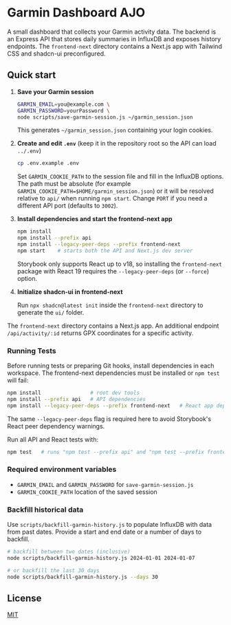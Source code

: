 # Garmin Dashboard AJO

A small dashboard that collects your Garmin activity data. The backend is an Express API that stores daily summaries in InfluxDB and exposes history endpoints. The `frontend-next` directory contains a Next.js app with Tailwind CSS and shadcn-ui preconfigured.

## Quick start

1. **Save your Garmin session**

   ```bash
   GARMIN_EMAIL=you@example.com \
   GARMIN_PASSWORD=yourPassword \
   node scripts/save-garmin-session.js ~/garmin_session.json
   ```

   This generates `~/garmin_session.json` containing your login cookies.

2. **Create and edit `.env`** (keep it in the repository root so the API can load `../.env`)

   ```bash
   cp .env.example .env
   ```

   Set `GARMIN_COOKIE_PATH` to the session file and fill in the InfluxDB
   options. The path must be absolute (for example
   `GARMIN_COOKIE_PATH=$HOME/garmin_session.json`) or it will be resolved
   relative to `api/` when running `npm start`. Change `PORT` if you need a
   different API port (defaults to `3002`).

3. **Install dependencies and start the frontend-next app**

   ```bash
   npm install
   npm install --prefix api
   npm install --legacy-peer-deps --prefix frontend-next
   npm start    # starts both the API and Next.js dev server
   ```

   Storybook only supports React up to v18, so installing the `frontend-next`
   package with React 19 requires the `--legacy-peer-deps` (or `--force`)
   option.

4. **Initialize shadcn-ui in frontend-next**

   Run `npx shadcn@latest init` inside the `frontend-next` directory to
   generate the `ui/` folder.

  The `frontend-next` directory contains a Next.js app.
An additional endpoint `/api/activity/:id` returns GPX coordinates for a specific activity.

### Running Tests

Before running tests or preparing Git hooks, install dependencies in each
workspace. The frontend-next dependencies must be installed or `npm test` will fail:

```bash
npm install                # root dev tools
npm install --prefix api   # API dependencies
npm install --legacy-peer-deps --prefix frontend-next   # React app dependencies
```

The same `--legacy-peer-deps` flag is required here to avoid Storybook's
React peer dependency warnings.

Run all API and React tests with:

```bash
npm test   # runs "npm test --prefix api" and "npm test --prefix frontend-next"
```

### Required environment variables

- `GARMIN_EMAIL` and `GARMIN_PASSWORD` for `save-garmin-session.js`
- `GARMIN_COOKIE_PATH` location of the saved session

### Backfill historical data

Use `scripts/backfill-garmin-history.js` to populate InfluxDB with data from
past dates. Provide a start and end date or a number of days to backfill.

```bash
# backfill between two dates (inclusive)
node scripts/backfill-garmin-history.js 2024-01-01 2024-01-07

# or backfill the last 30 days
node scripts/backfill-garmin-history.js --days 30
```

## License

[MIT](LICENSE)
